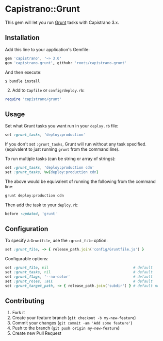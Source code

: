# Capistrano::Grunt

This gem will let you run [Grunt](http://gruntjs.com/) tasks with Capistrano 3.x.

## Installation

Add this line to your application's Gemfile:

```bash
gem 'capistrano', '~> 3.0'
gem 'capistrano-grunt', github: 'roots/capistrano-grunt'
```

And then execute:

```
$ bundle install
```

2. Add to `Capfile` or `config/deploy.rb`:

```ruby
require 'capistrano/grunt'
```

## Usage

Set what Grunt tasks you want run in your `deploy.rb` file:

```ruby
set :grunt_tasks, 'deploy:production'
```

If you don't set `:grunt_tasks`, Grunt will run without any task specified. (equivalent to just running `grunt` from the command line).

To run multiple tasks (can be string or array of strings):

```ruby
set :grunt_tasks, 'deploy:production cdn'
set :grunt_tasks, %w{deploy:production cdn}
```

The above would be equivalent of running the following from the command line:

```bash
grunt deploy:production cdn
```

Then add the task to your `deploy.rb`:

```ruby
before :updated, 'grunt'
```

## Configuration

To specify a `Gruntfile`, use the `:grunt_file` option:

```ruby
set :grunt_file, -> { release_path.join('config/Gruntfile.js') }
```

Configurable options:

```ruby
set :grunt_file, nil                                       # default
set :grunt_tasks, nil                                      # default
set :grunt_flags, '--no-color'                             # default
set :grunt_roles, :all                                     # default
set :grunt_target_path, -> { release_path.join('subdir') } # default not set
```

## Contributing

1. Fork it
2. Create your feature branch (`git checkout -b my-new-feature`)
3. Commit your changes (`git commit -am 'Add some feature'`)
4. Push to the branch (`git push origin my-new-feature`)
5. Create new Pull Request
